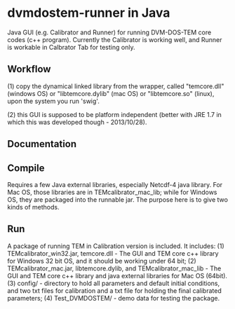 dvmdostem-runner in Java
============
Java GUI (e.g. Calibrator and Runner) for running DVM-DOS-TEM core codes (c++ program). Currently the Calibrator is working well, and Runner is workable in Calbrator Tab for testing only.


Workflow
-----------

(1) copy the dynamical linked library from the wrapper, called "temcore.dll" (windows OS) or "libtemcore.dylib" (mac OS) or "libtemcore.so" (linux), upon the system you run 'swig'.

(2) this GUI is supposed to be platform independent (better with JRE 1.7 in which this was developed though - 2013/10/28). 


Documentation
-------------

Compile
---------
Requires a few Java external libraries, especially Netcdf-4 java library. For Mac OS, those libraries are in TEMcalibrator_mac_lib; while for Windows OS, they are packaged into the runnable jar. The purpose here is to give two kinds of methods.


Run
---------

A package of running TEM in Calibration version is included. It includes:
(1) TEMcalibrator_win32.jar, temcore.dll - The GUI and TEM core c++ library for Windows 32 bit OS, and it should be working under 64 bit;
(2) TEMcalibrator_mac.jar, libtemcore.dylib, and TEMcalibrator_mac_lib - The GUI and TEM core c++ library and java external libraries for Mac OS (64bit). 
(3) config/ - directory to hold all parameters and default initial conditions, and two txt files for calibration and a txt file for holding the final calibrated parameters;
(4) Test_DVMDOSTEM/ - demo data for testing the package.
